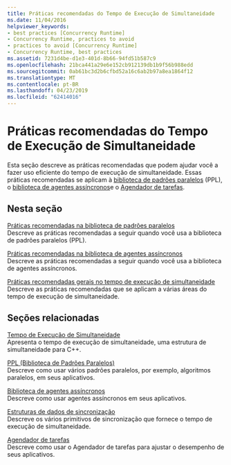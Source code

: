 ```yaml
---
title: Práticas recomendadas do Tempo de Execução de Simultaneidade
ms.date: 11/04/2016
helpviewer_keywords:
- best practices [Concurrency Runtime]
- Concurrency Runtime, practices to avoid
- practices to avoid [Concurrency Runtime]
- Concurrency Runtime, best practices
ms.assetid: 7231d4be-d1e3-401d-8b66-94fd51b587c9
ms.openlocfilehash: 21bca441a29e6e152cb912139db1b9f56b988edd
ms.sourcegitcommit: 0ab61bc3d2b6cfbd52a16c6ab2b97a8ea1864f12
ms.translationtype: MT
ms.contentlocale: pt-BR
ms.lasthandoff: 04/23/2019
ms.locfileid: "62414016"
---
```

# <a name="concurrency-runtime-best-practices"></a>Práticas recomendadas do Tempo de Execução de Simultaneidade

Esta seção descreve as práticas recomendadas que podem ajudar você a fazer uso eficiente do tempo de execução de simultaneidade. Essas práticas recomendadas se aplicam à [biblioteca de padrões paralelos](../../parallel/concrt/parallel-patterns-library-ppl.md) (PPL), o [biblioteca de agentes assíncronos](../../parallel/concrt/asynchronous-agents-library.md)e o [Agendador de tarefas](../../parallel/concrt/task-scheduler-concurrency-runtime.md).

## <a name="in-this-section"></a>Nesta seção

[Práticas recomendadas na biblioteca de padrões paralelos](../../parallel/concrt/best-practices-in-the-parallel-patterns-library.md)<br/>
Descreve as práticas recomendadas a seguir quando você usa a biblioteca de padrões paralelos (PPL).

[Práticas recomendadas na biblioteca de agentes assíncronos](../../parallel/concrt/best-practices-in-the-asynchronous-agents-library.md)<br/>
Descreve as práticas recomendadas a seguir quando você usa a biblioteca de agentes assíncronos.

[Práticas recomendadas gerais no tempo de execução de simultaneidade](../../parallel/concrt/general-best-practices-in-the-concurrency-runtime.md)<br/>
Descreve as práticas recomendadas que se aplicam a várias áreas do tempo de execução de simultaneidade.

## <a name="related-sections"></a>Seções relacionadas

[Tempo de Execução de Simultaneidade](../../parallel/concrt/concurrency-runtime.md)<br/>
Apresenta o tempo de execução de simultaneidade, uma estrutura de simultaneidade para C++.

[PPL (Biblioteca de Padrões Paralelos)](../../parallel/concrt/parallel-patterns-library-ppl.md)<br/>
Descreve como usar vários padrões paralelos, por exemplo, algoritmos paralelos, em seus aplicativos.

[Biblioteca de agentes assíncronos](../../parallel/concrt/asynchronous-agents-library.md)<br/>
Descreve como usar agentes assíncronos em seus aplicativos.

[Estruturas de dados de sincronização](../../parallel/concrt/synchronization-data-structures.md)<br/>
Descreve os vários primitivos de sincronização que fornece o tempo de execução de simultaneidade.

[Agendador de tarefas](../../parallel/concrt/task-scheduler-concurrency-runtime.md)<br/>
Descreve como usar o Agendador de tarefas para ajustar o desempenho de seus aplicativos.
